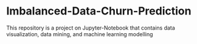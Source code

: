 # Imbalanced-Data-Churn-Prediction
This repository is a project on Jupyter-Notebook that contains data visualization, data mining, and machine learning modelling
